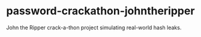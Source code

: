 # password-crackathon-johntheripper
John the Ripper crack-a-thon project simulating real-world hash leaks.
